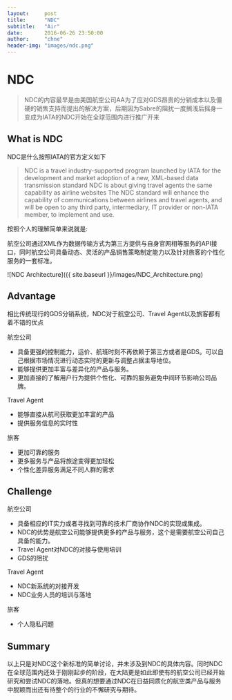 ```yaml
---
layout:     post
title:      "NDC"
subtitle:   "Air"
date:       2016-06-26 23:50:00
author:     "chne"
header-img: "images/ndc.png"
---
```


# NDC

> NDC的内容最早是由美国航空公司AA为了应对GDS昂贵的分销成本以及僵硬的销售支持而提出的解决方案，后期因为Sabre的阻扰一度搁浅后摇身一变成为IATA的NDC开始在全球范围内进行推广开来


## What is NDC

NDC是什么按照IATA的官方定义如下

> NDC is a travel industry-supported program launched by IATA for the development and market adoption of a new, XML-based data transmission standard
> NDC is about giving travel agents the same capability as airline websites
> The NDC standard will enhance the capability of communications between airlines and travel agents, and will be open to any third party, intermediary, IT provider or non-IATA member, to implement and use.

按照个人的理解简单来说就是:

​	航空公司通过XML作为数据传输方式为第三方提供与自身官网相等服务的API接口，同时航空公司具备动态、灵活的产品销售策略制定能力以及针对旅客的个性化服务的一套标准。

 ![NDC Architecture]({{ site.baseurl }}/images/NDC_Architecture.png)

## Advantage

相比传统现行的GDS分销系统，NDC对于航空公司、Travel Agent以及旅客都有着不错的优点

航空公司

* 具备更强的控制能力，运价、航班时刻不再依赖于第三方或者是GDS。可以自己根据市场情况进行动态实时的更新与调整占据主导地位。
* 能够提供更加丰富与差异化的产品与服务。
* 更加直接的了解用户行为提供个性化、可靠的服务避免中间环节影响公司品牌。



Travel Agent

* 能够直接从航司获取更加丰富的产品
* 提供服务信息的实时性



旅客

* 更加可靠的服务
* 更多服务与产品将旅途变得更加轻松
* 个性化差异服务满足不同人群的需求



## Challenge

航空公司

* 具备相应的IT实力或者寻找到可靠的技术厂商协作NDC的实现或集成。
* NDC的优势是航空公司能够提供更多的产品与服务，这个是需要航空公司自己具备的能力。
* Travel Agent对NDC的对接与使用培训
* GDS的阻扰

Travel Agent

* NDC新系统的对接开发
* NDC业务人员的培训与落地

旅客

* 个人隐私问题

## Summary

以上只是对NDC这个新标准的简单讨论，并未涉及到NDC的具体内容。同时NDC在全球范围内还处于刚刚起步的阶段，在大陆更是如此即使有的航空公司已经开始研究和尝试NDC的落地。但真的想要通过NDC在日益同质化的航空类产品与服务中脱颖而出还有待整个的行业的不懈研究与期待。

